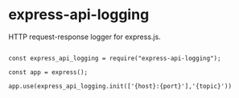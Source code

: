 # express-api-logging

HTTP request-response logger for express.js.


```

const express_api_logging = require("express-api-logging");

const app = express();

app.use(express_api_logging.init(['{host}:{port}'],'{topic}'))

```




